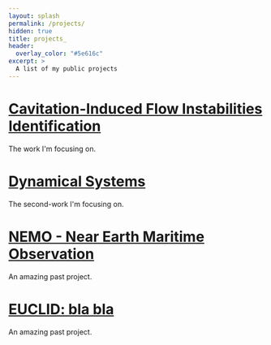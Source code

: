```yaml
---
layout: splash
permalink: /projects/
hidden: true
title: projects_
header:
  overlay_color: "#5e616c"
excerpt: >
  A list of my public projects
---
```

# [Cavitation-Induced Flow Instabilities Identification](https://mmistakes.github.io/minimal-mistakes/)
The work I'm focusing on.

# [Dynamical Systems](https://mmistakes.github.io/minimal-mistakes/)
The second-work I'm focusing on.

# [NEMO - Near Earth Maritime Observation](https://mmistakes.github.io/minimal-mistakes/)
An amazing past project.

# [EUCLID: bla bla](https://mmistakes.github.io/minimal-mistakes/)
An amazing past project.